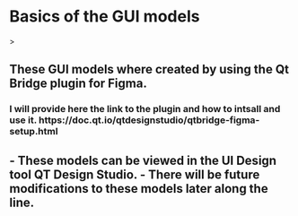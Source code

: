 <h1> Basics of the GUI models </h1>>
<h2> These GUI models where created by using the Qt Bridge plugin for Figma. </h2>
<h3> I will provide here the link to the plugin and how to intsall and use it. https://doc.qt.io/qtdesignstudio/qtbridge-figma-setup.html
 </h3>
<h2> - These models can be viewed in the UI Design tool QT Design Studio. 
     - There will be future modifications to these models later along the line.</h2>
